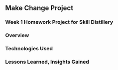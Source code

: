 ## Make Change Project

### Week 1 Homework Project for Skill Distillery

### Overview

### Technologies Used

### Lessons Learned, Insights Gained
